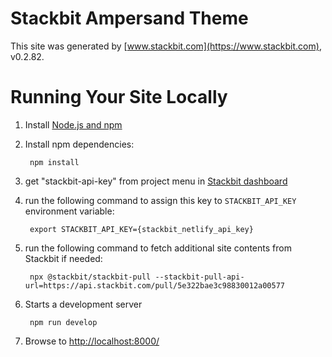 # Stackbit Ampersand Theme

This site was generated by [www.stackbit.com](https://www.stackbit.com), v0.2.82.

# Running Your Site Locally

1. Install [Node.js and npm](https://nodejs.org/en/)

1. Install npm dependencies:

        npm install

1. get "stackbit-api-key" from project menu in [Stackbit dashboard](https://app.stackbit.com/dashboard)

1. run the following command to assign this key to `STACKBIT_API_KEY` environment variable:

        export STACKBIT_API_KEY={stackbit_netlify_api_key}

1. run the following command to fetch additional site contents from Stackbit if needed:

        npx @stackbit/stackbit-pull --stackbit-pull-api-url=https://api.stackbit.com/pull/5e322bae3c98830012a00577

1. Starts a development server

        npm run develop

1. Browse to [http://localhost:8000/](http://localhost:8000/)
